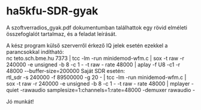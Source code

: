# ha5kfu-SDR-gyak
A szoftverradios_gyak.pdf dokumentumban találhattok egy rövid elméleti összefoglalót tartalmaz, és a feladat leírását.

A kész program külső szerverről érkező IQ jelek esetén ezekkel a parancsokkal indítható:\
nc teto.sch.bme.hu 7373 | tcc -lm -run minidemod-wfm.c | sox -t raw -r 240000 -e unsigned -b 8 -c 1 - -t raw - rate 48000 | aplay -f U8 -c1 -r 48000 --buffer-size=200000
Saját SDR esetén:\
rtl_sdr -s 240000 -f 89500000 -g 20 - | tcc -lm -run minidemod-wfm.c | sox -t raw -r 240000 -e unsigned -b 8 -c 1 - -t raw - rate 48000 | mplayer -quiet -rawaudio samplesize=1:channels=1:rate=48000 -demuxer rawaudio -

Jó munkát!
